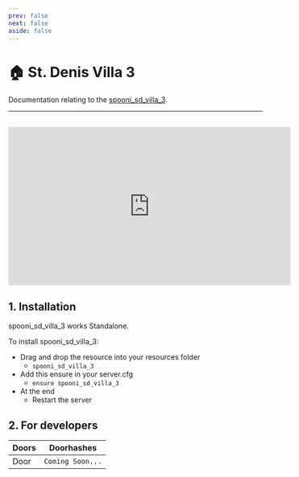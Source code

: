 ```yaml
---
prev: false
next: false
aside: false
---
```


# 🏠 St. Denis Villa 3 <Badge type="danger" text="IN WORK"/>
Documentation relating to the [spooni_sd_villa_3](https://spooni-mapping.tebex.io/package/).

___
<br>
<iframe width="560" height="315" src="https://www.youtube.com/embed/" frameborder="0" allow="accelerometer; autoplay; clipboard-write; encrypted-media; gyroscope; picture-in-picture; web-share" allowfullscreen></iframe>

## 1. Installation
spooni_sd_villa_3 works Standalone.  

To install spooni_sd_villa_3:
- Drag and drop the resource into your resources folder
  - `spooni_sd_villa_3`
- Add this ensure in your server.cfg
  - `ensure spooni_sd_villa_3`
- At the end
  - Restart the server

## 2. For developers
| Doors                     | Doorhashes
|---------------------------|----------------------------------------------------------------------------------|
| Door                      | `Coming Soon...`